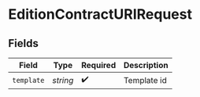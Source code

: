 # EditionContractURIRequest


## Fields

| Field              | Type               | Required           | Description        |
| ------------------ | ------------------ | ------------------ | ------------------ |
| `template`         | *string*           | :heavy_check_mark: | Template id        |